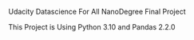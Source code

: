 Udacity Datascience For All NanoDegree Final Project

This Project is Using Python 3.10 and Pandas 2.2.0
